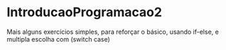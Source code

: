 # IntroducaoProgramacao2
Mais alguns exercícios simples, para reforçar o básico, usando if-else, e multipla escolha 
com (switch case)
